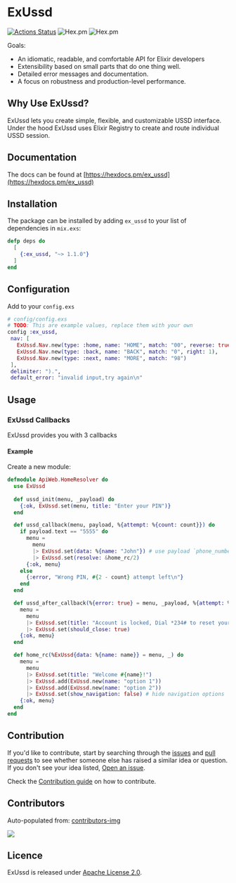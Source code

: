 # ExUssd

[![Actions Status](https://github.com/beamkenya/ex_ussd/workflows/Elixir%20CI/badge.svg)](https://github.com/beamkenya/ex_ussd/actions) ![Hex.pm](https://img.shields.io/hexpm/v/ex_ussd) ![Hex.pm](https://img.shields.io/hexpm/dt/ex_ussd)

Goals:

- An idiomatic, readable, and comfortable API for Elixir developers
- Extensibility based on small parts that do one thing well.
- Detailed error messages and documentation.
- A focus on robustness and production-level performance.

## Why Use ExUssd?

 ExUssd lets you create simple, flexible, and customizable USSD interface.
 Under the hood ExUssd uses Elixir Registry to create and route individual USSD session.

## Documentation

The docs can be found at [https://hexdocs.pm/ex_ussd](https://hexdocs.pm/ex_ussd)

## Installation

The package can be installed
by adding `ex_ussd` to your list of dependencies in `mix.exs`:

```elixir
defp deps do
  [
    {:ex_ussd, "~> 1.1.0"}
  ]
end
```

## Configuration

Add to your `config.exs`

 ```elixir
# config/config.exs
# TODO: This are example values, replace them with your own
config :ex_ussd,
  nav: [
    ExUssd.Nav.new(type: :home, name: "HOME", match: "00", reverse: true, orientation: :vertical),
    ExUssd.Nav.new(type: :back, name: "BACK", match: "0", right: 1),
    ExUssd.Nav.new(type: :next, name: "MORE", match: "98")
  ],
  delimiter: ").",
  default_error: "invalid input,try again\n"
```

## Usage

### ExUssd Callbacks

ExUssd provides you with 3 callbacks

#### Example

Create a new module:

```elixir
defmodule ApiWeb.HomeResolver do
  use ExUssd
  
  def ussd_init(menu, _payload) do
    {:ok, ExUssd.set(menu, title: "Enter your PIN")}
  end

  def ussd_callback(menu, payload, %{attempt: %{count: count}}) do
    if payload.text == "5555" do
      menu =
        menu
        |> ExUssd.set(data: %{name: "John"}) # use payload `phone_number` to fetch the user from DB
        |> ExUssd.set(resolve: &home_rc/2)
      {:ok, menu}
    else
      {:error, "Wrong PIN, #{2 - count} attempt left\n"}
    end
  end

  def ussd_after_callback(%{error: true} = menu, _payload, %{attempt: %{count: 3}}) do
    menu = 
      menu
      |> ExUssd.set(title: "Account is locked, Dial *234# to reset your account")
      |> ExUssd.set(should_close: true)
    {:ok, menu}
  end

  def home_rc(%ExUssd{data: %{name: name}} = menu, _) do
    menu =  
      menu
      |> ExUssd.set(title: "Welcome #{name}!")
      |> ExUssd.add(ExUssd.new(name: "option 1"))
      |> ExUssd.add(ExUssd.new(name: "option 2"))
      |> ExUssd.set(show_navigation: false) # hide navigation options
    {:ok, menu}
  end
end
```

## Contribution

If you'd like to contribute, start by searching through the [issues](https://github.com/beamkenya/ex_ussd/issues) and [pull requests](https://github.com/beamkenya/ex_ussd/pulls) to see whether someone else has raised a similar idea or question.
If you don't see your idea listed, [Open an issue](https://github.com/beamkenya/ex_ussd/issues).

Check the [Contribution guide](contributing.md) on how to contribute.

## Contributors

Auto-populated from:
[contributors-img](https://contributors-img.firebaseapp.com/image?repo=beamkenya/ex_ussd)

<a href="https://github.com/beamkenya/ex_ussd/graphs/contributors">
  <img src="https://contributors-img.firebaseapp.com/image?repo=beamkenya/ex_ussd" />
</a>

## Licence

ExUssd is released under [Apache License 2.0](./LICENSE).
